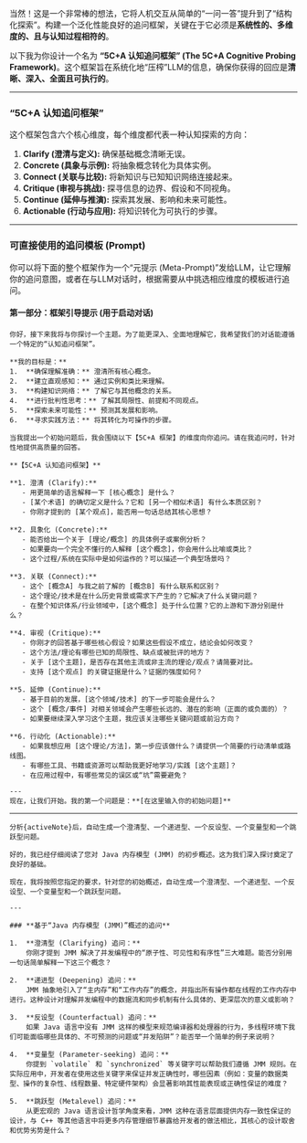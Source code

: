 当然！这是一个非常棒的想法，它将人机交互从简单的“一问一答”提升到了“结构化探索”。构建一个泛化性能良好的追问框架，关键在于它必须是**系统性的、多维度的、且与认知过程相符的**。

以下我为你设计一个名为 **“5C+A 认知追问框架” (The 5C+A Cognitive Probing Framework)**。这个框架旨在系统化地“压榨”LLM的信息，确保你获得的回应是**清晰、深入、全面且可执行的**。

---

### **“5C+A 认知追问框架”**

这个框架包含六个核心维度，每个维度都代表一种认知探索的方向：

1.  **Clarify (澄清与定义):** 确保基础概念清晰无误。
2.  **Concrete (具象与示例):** 将抽象概念转化为具体实例。
3.  **Connect (关联与比较):** 将新知识与已知知识网络连接起来。
4.  **Critique (审视与挑战):** 探寻信息的边界、假设和不同视角。
5.  **Continue (延伸与推演):** 探索其发展、影响和未来可能性。
6.  **Actionable (行动与应用):** 将知识转化为可执行的步骤。

---

### **可直接使用的追问模板 (Prompt)**

你可以将下面的整个框架作为一个“元提示 (Meta-Prompt)”发给LLM，让它理解你的追问意图，或者在与LLM对话时，根据需要从中挑选相应维度的模板进行追问。

#### **第一部分：框架引导提示 (用于启动对话)**

```
你好，接下来我将与你探讨一个主题。为了能更深入、全面地理解它，我希望我们的对话能遵循一个特定的“认知追问框架”。

**我的目标是：**
1.  **确保理解准确：** 澄清所有核心概念。
2.  **建立直观感知：** 通过实例和类比来理解。
3.  **构建知识网络：** 了解它与其他概念的关系。
4.  **进行批判性思考：** 了解其局限性、前提和不同观点。
5.  **探索未来可能性：** 预测其发展和影响。
6.  **寻求实践方法：** 将其转化为可操作的步骤。

当我提出一个初始问题后，我会围绕以下【5C+A 框架】的维度向你追问。请在我追问时，针对性地提供高质量的回答。

**【5C+A 认知追问框架】**

**1. 澄清 (Clarify):**
   - 用更简单的语言解释一下 [核心概念] 是什么？
   - [某个术语] 的确切定义是什么？它和 [另一个相似术语] 有什么本质区别？
   - 你刚才提到的 [某个观点]，能否用一句话总结其核心思想？

**2. 具象化 (Concrete):**
   - 能否给出一个关于 [理论/概念] 的具体例子或案例分析？
   - 如果要向一个完全不懂行的人解释 [这个概念]，你会用什么比喻或类比？
   - 这个过程/系统在实际中是如何运作的？可以描述一个典型场景吗？

**3. 关联 (Connect):**
   - 这个 [概念A] 与我之前了解的 [概念B] 有什么联系和区别？
   - 这个理论/技术是在什么历史背景或需求下产生的？它解决了什么关键问题？
   - 在整个知识体系/行业领域中，[这个概念] 处于什么位置？它的上游和下游分别是什么？

**4. 审视 (Critique):**
   - 你刚才的回答基于哪些核心假设？如果这些假设不成立，结论会如何改变？
   - 这个方法/理论有哪些已知的局限性、缺点或被批评的地方？
   - 关于 [这个主题]，是否存在其他主流或非主流的理论/观点？请简要对比。
   - 支持 [这个观点] 的关键证据是什么？证据的强度如何？

**5. 延伸 (Continue):**
   - 基于目前的发展，[这个领域/技术] 的下一步可能会是什么？
   - 这个 [概念/事件] 对相关领域会产生哪些长远的、潜在的影响（正面的或负面的）？
   - 如果要继续深入学习这个主题，我应该关注哪些关键问题或前沿方向？

**6. 行动化 (Actionable):**
   - 如果我想应用 [这个理论/方法]，第一步应该做什么？请提供一个简要的行动清单或路线图。
   - 有哪些工具、书籍或资源可以帮助我更好地学习/实践 [这个主题]？
   - 在应用过程中，有哪些常见的误区或“坑”需要避免？

---
现在，让我们开始。我的第一个问题是：**[在这里输入你的初始问题]**
```

---

```
分析{activeNote}后，自动生成一个澄清型、一个递进型、一个反设型、一个变量型和一个跳跃型问题。
```


```
好的，我已经仔细阅读了您对 Java 内存模型 (JMM) 的初步概述。这为我们深入探讨奠定了良好的基础。

现在，我将按照您指定的要求，针对您的初始概述，自动生成一个澄清型、一个递进型、一个反设型、一个变量型和一个跳跃型问题。

---

### **基于“Java 内存模型 (JMM)”概述的追问**

1.  **澄清型 (Clarifying) 追问：**
    你刚才提到 JMM 解决了并发编程中的“原子性、可见性和有序性”三大难题。能否分别用一句话简单解释一下这三个概念？

2.  **递进型 (Deepening) 追问：**
    JMM 抽象地引入了“主内存”和“工作内存”的概念，并指出所有操作都在线程的工作内存中进行。这种设计对理解并发编程中的数据流和同步机制有什么具体的、更深层次的意义或影响？

3.  **反设型 (Counterfactual) 追问：**
    如果 Java 语言中没有 JMM 这样的模型来规范编译器和处理器的行为，多线程环境下我们可能面临哪些具体的、不可预测的问题或“并发陷阱”？能否举一个简单的例子来说明？

4.  **变量型 (Parameter-seeking) 追问：**
    你提到 `volatile` 和 `synchronized` 等关键字可以帮助我们遵循 JMM 规则。在实际应用中，开发者在使用这些关键字来保证并发正确性时，哪些因素（例如：变量的数据类型、操作的复杂性、线程数量、特定硬件架构）会显著影响其性能表现或正确性保证的难度？

5.  **跳跃型 (Metalevel) 追问：**
    从更宏观的 Java 语言设计哲学角度来看，JMM 这种在语言层面提供内存一致性保证的设计，与 C++ 等其他语言中将更多内存管理细节暴露给开发者的做法相比，其核心的设计取舍和优势劣势是什么？
```
